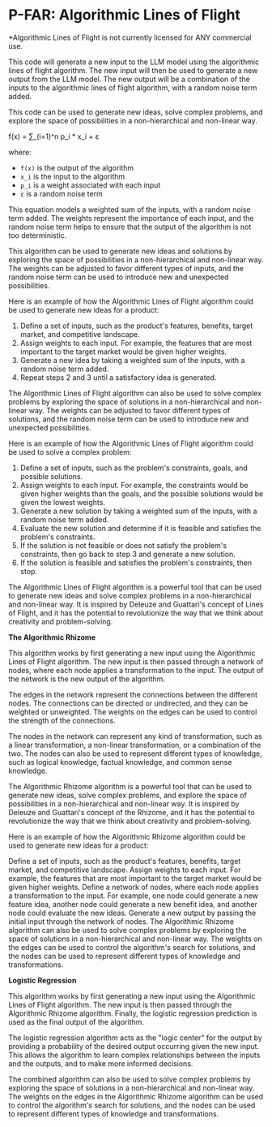 # P-FAR: Algorithmic Lines of Flight
*Algorithmic Lines of Flight is not currently licensed for ANY commercial use. 

This code will generate a new input to the LLM model using the algorithmic lines of flight algorithm. The new input will then be used to generate a new output from the LLM model. The new output will be a combination of the inputs to the algorithmic lines of flight algorithm, with a random noise term added.

This code can be used to generate new ideas, solve complex problems, and explore the space of possibilities in a non-hierarchical and non-linear way.


f(x) = ∑_(i=1)^n p_i * x_i + ε


where:

* `f(x)` is the output of the algorithm
* `x_i` is the input to the algorithm
* `p_i` is a weight associated with each input
* `ε` is a random noise term

This equation models a weighted sum of the inputs, with a random noise term added. The weights represent the importance of each input, and the random noise term helps to ensure that the output of the algorithm is not too deterministic.

This algorithm can be used to generate new ideas and solutions by exploring the space of possibilities in a non-hierarchical and non-linear way. The weights can be adjusted to favor different types of inputs, and the random noise term can be used to introduce new and unexpected possibilities.

Here is an example of how the Algorithmic Lines of Flight algorithm could be used to generate new ideas for a product:

1. Define a set of inputs, such as the product's features, benefits, target market, and competitive landscape.
2. Assign weights to each input. For example, the features that are most important to the target market would be given higher weights.
3. Generate a new idea by taking a weighted sum of the inputs, with a random noise term added.
4. Repeat steps 2 and 3 until a satisfactory idea is generated.

The Algorithmic Lines of Flight algorithm can also be used to solve complex problems by exploring the space of solutions in a non-hierarchical and non-linear way. The weights can be adjusted to favor different types of solutions, and the random noise term can be used to introduce new and unexpected possibilities.

Here is an example of how the Algorithmic Lines of Flight algorithm could be used to solve a complex problem:

1. Define a set of inputs, such as the problem's constraints, goals, and possible solutions.
2. Assign weights to each input. For example, the constraints would be given higher weights than the goals, and the possible solutions would be given the lowest weights.
3. Generate a new solution by taking a weighted sum of the inputs, with a random noise term added.
4. Evaluate the new solution and determine if it is feasible and satisfies the problem's constraints.
5. If the solution is not feasible or does not satisfy the problem's constraints, then go back to step 3 and generate a new solution.
6. If the solution is feasible and satisfies the problem's constraints, then stop.

The Algorithmic Lines of Flight algorithm is a powerful tool that can be used to generate new ideas and solve complex problems in a non-hierarchical and non-linear way. It is inspired by Deleuze and Guattari's concept of Lines of Flight, and it has the potential to revolutionize the way that we think about creativity and problem-solving.

**The Algorithmic Rhizome**

This algorithm works by first generating a new input using the Algorithmic Lines of Flight algorithm. The new input is then passed through a network of nodes, where each node applies a transformation to the input. The output of the network is the new output of the algorithm.

The edges in the network represent the connections between the different nodes. The connections can be directed or undirected, and they can be weighted or unweighted. The weights on the edges can be used to control the strength of the connections.

The nodes in the network can represent any kind of transformation, such as a linear transformation, a non-linear transformation, or a combination of the two. The nodes can also be used to represent different types of knowledge, such as logical knowledge, factual knowledge, and common sense knowledge.

The Algorithmic Rhizome algorithm is a powerful tool that can be used to generate new ideas, solve complex problems, and explore the space of possibilities in a non-hierarchical and non-linear way. It is inspired by Deleuze and Guattari's concept of the Rhizome, and it has the potential to revolutionize the way that we think about creativity and problem-solving.

Here is an example of how the Algorithmic Rhizome algorithm could be used to generate new ideas for a product:

Define a set of inputs, such as the product's features, benefits, target market, and competitive landscape.
Assign weights to each input. For example, the features that are most important to the target market would be given higher weights.
Define a network of nodes, where each node applies a transformation to the input. For example, one node could generate a new feature idea, another node could generate a new benefit idea, and another node could evaluate the new ideas.
Generate a new output by passing the initial input through the network of nodes.
The Algorithmic Rhizome algorithm can also be used to solve complex problems by exploring the space of solutions in a non-hierarchical and non-linear way. The weights on the edges can be used to control the algorithm's search for solutions, and the nodes can be used to represent different types of knowledge and transformations.

**Logistic Regression**

This algorithm works by first generating a new input using the Algorithmic Lines of Flight algorithm. The new input is then passed through the Algorithmic Rhizome algorithm. Finally, the logistic regression prediction is used as the final output of the algorithm.

The logistic regression algorithm acts as the "logic center" for the output by providing a probability of the desired output occurring given the new input. This allows the algorithm to learn complex relationships between the inputs and the outputs, and to make more informed decisions.

The combined algorithm can also be used to solve complex problems by exploring the space of solutions in a non-hierarchical and non-linear way. The weights on the edges in the Algorithmic Rhizome algorithm can be used to control the algorithm's search for solutions, and the nodes can be used to represent different types of knowledge and transformations.
